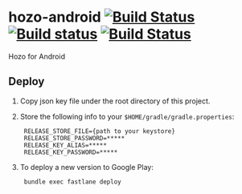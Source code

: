# hozo-android [![Build Status](https://travis-ci.com/wearetonish/hozo-android.svg?token=CnyzdKBZqSx1AyCVmYCE&branch=master)](https://travis-ci.com/wearetonish/hozo-android) [![Build status](https://badge.buildkite.com/a4d2e23c9fb91d3de4d15abf465eaf9d962c4a58ab0e448905.svg)](https://buildkite.com/tonish/hozo-android) [![Build Status](https://www.bitrise.io/app/9f7b24d20505cc19/status.svg?token=KQyAQ7B45A-oac8bsCfJJg&branch=master)](https://www.bitrise.io/app/9f7b24d20505cc19)

Hozo for Android

## Deploy
1. Copy json key file under the root directory of this project.
1. Store the following info to your `$HOME/gradle/gradle.properties`:

        RELEASE_STORE_FILE={path to your keystore}
        RELEASE_STORE_PASSWORD=*****
        RELEASE_KEY_ALIAS=*****
        RELEASE_KEY_PASSWORD=*****

1. To deploy a new version to Google Play:

        bundle exec fastlane deploy
